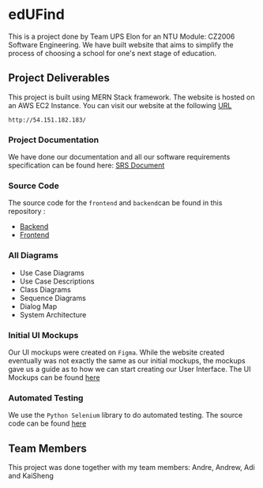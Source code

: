 # edUFind 
This is a project done by Team UPS Elon for an NTU Module: CZ2006 Software Engineering. We have built website that aims to simplify the process of choosing a school for one's next stage of education. 

## Project Deliverables 
This project is built using MERN Stack framework. The website is hosted on an AWS EC2 Instance. You can visit our website at the following [URL](http://54.151.182.183/)

    http://54.151.182.183/

### Project Documentation 
We have done our documentation and all our software requirements specification can be found here: [SRS Document](https://github.com/Interstellarkai/edUFind/blob/main/Lab%205/Team%20UPS%20Elon%20SRS.pdf)

### Source Code
The source code for the `frontend` and `backend`can be found in this repository : 
- [Backend](https://github.com/Interstellarkai/edUFind/tree/main/backend)
- [Frontend](https://github.com/Interstellarkai/edUFind/tree/main/frontend)

### All Diagrams 
- Use Case Diagrams 
- Use Case Descriptions 
- Class Diagrams
- Sequence Diagrams
- Dialog Map 
- System Architecture  

### Initial UI Mockups 
Our UI mockups were created on `Figma`. While the website created eventually was not exactly the same as our initial mockups, the mockups gave us a guide as to how we can start creating our User Interface. The UI Mockups can be found [here](https://github.com/Interstellarkai/edUFind/blob/main/Lab%201/CZ2006%20UI%20MockUp.pdf)

### Automated Testing
We use the `Python Selenium` library to do automated testing. The source code can be found [here](https://github.com/Interstellarkai/edUFind/tree/main/automationTest)

## Team Members
This project was done together with my team members: Andre, Andrew, Adi and KaiSheng

